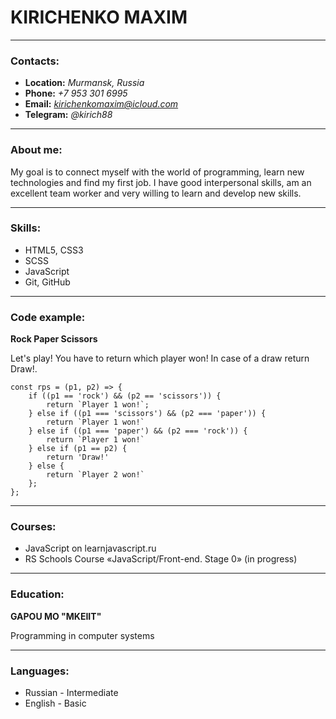 # **KIRICHENKO MAXIM**

***

### Contacts:
* **Location:** *Murmansk, Russia*
* **Phone:** *+7 953 301 6995*
* **Email:** *kirichenkomaxim@icloud.com*
* **Telegram:** *@kirich88*

---

### About me:
My goal is to connect myself with the world of programming, learn new technologies and find my first job.
I have good interpersonal skills, am an excellent team worker and very willing to learn and develop new skills.

---

### Skills:
* HTML5, CSS3
* SCSS
* JavaScript
* Git, GitHub

---

### Code example:
**Rock Paper Scissors**


Let's play! You have to return which player won! In case of a draw return Draw!.

```
const rps = (p1, p2) => {
    if ((p1 == 'rock') && (p2 == 'scissors')) {
        return `Player 1 won!`;
    } else if ((p1 === 'scissors') && (p2 === 'paper')) {
        return `Player 1 won!`
    } else if ((p1 === 'paper') && (p2 === 'rock')) {
        return `Player 1 won!` 
    } else if (p1 == p2) {
        return 'Draw!'
    } else { 
        return `Player 2 won!`
    };
};
```

---

### Courses:
* JavaScript on learnjavascript.ru
* RS Schools Course «JavaScript/Front-end. Stage 0» (in progress)

---
### Education:
**GAPOU MO "MKEIIT"**


Programming in computer systems

---

### Languages:
* Russian - Intermediate
* English - Basic
